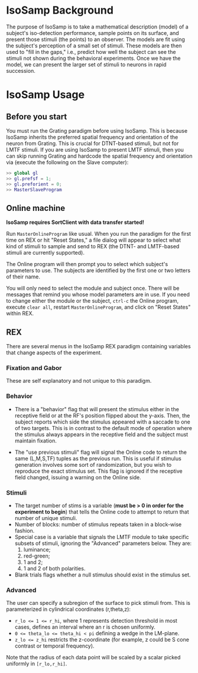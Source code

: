 # IsoSamp Background

The purpose of IsoSamp is to take a mathematical description (model) of a
subject's iso-detection performance, sample points on its surface, and present
those stimuli (the points) to an observer. The models are fit using the
subject's perception of a small set of stimuli. These models are then used to
"fill in the gaps," i.e., predict how well the subject can see the stimuli not
shown during the behavioral experiments. Once we have the model, we can present
the larger set of stimuli to neurons in rapid succession.

# IsoSamp Usage

## Before you start

You must run the Grating paradigm before using IsoSamp. This is because IsoSamp
inherits the preferred spatial frequency and orientation of the neuron from
Grating. This is crucial for DTNT-based stimuli, but not for LMTF stimuli. If
you are using IsoSamp to present LMTF stimuli, then you can skip running Grating
and hardcode the spatial frequency and orientation via (execute the following on
the Slave computer):

```matlab
>> global gl
>> gl.prefsf = 1;
>> gl.preforient = 0;
>> MasterSlaveProgram
```

## Online machine

**IsoSamp requires SortClient with data transfer started!**

Run `MasterOnlineProgram` like usual. When you run the paradigm for the first
time on REX or hit "Reset States," a file dialog will appear to select what kind
of stimuli to sample and send to REX (the DTNT- and LMTF-based stimuli are
currently supported).

The Online program will then prompt you to select which subject's parameters to
use. The subjects are identified by the first one or two letters of their name.

You will only need to select the module and subject once. There will be messages
that remind you whose model parameters are in use. If you need to change either
the module or the subject, `ctrl-c` the Online program, execute `clear all`,
restart `MasterOnlineProgram`, and click on "Reset States" within REX.

## REX

There are several menus in the IsoSamp REX paradigm containing variables that
change aspects of the experiment.

### Fixation and Gabor

These are self explanatory and not unique to this paradigm.

### Behavior

- There is a "behavior" flag that will present the stimulus either in the
receptive field or at the RF's position flipped about the y-axis. Then, the
subject reports which side the stimulus appeared with a saccade to one of two
targets. This is in contrast to the default mode of operation where the stimulus
always appears in the receptive field and the subject must maintain fixation.

- The "use previous stimuli" flag will signal the Online code to return the same
(L,M,S,TF) tuples as the previous run. This is useful if stimulus generation
involves some sort of randomization, but you wish to reproduce the exact
stimulus set. This flag is ignored if the receptive field changed, issuing a
warning on the Online side.

### Stimuli

- The target number of stims is a variable (**must be > 0 in order for the
experiment to begin**) that tells the Online code to attempt to return that
number of unique stimuli.
- Number of blocks: number of stimulus repeats taken in a block-wise fashion.
- Special case is a variable that signals the LMTF module to take specific
subsets of stimuli, ignoring the "Advanced" parameters below. They are:
  1. luminance;
  2. red-green;
  3. 1 and 2;
  4. 1 and 2 of both polarities.
- Blank trials flags whether a null stimulus should exist in the stimulus set.

### Advanced

The user can specify a subregion of the surface to pick stimuli from. This is
parameterized in cylindrical coordinates (r,theta,z):
- `r_lo <= 1 <= r_hi`, where 1 represents detection threshold in most cases,
defines an interval where an r is chosen uniformly.
- `0 <= theta_lo <= theta_hi < pi` defining a wedge in the LM-plane.
- `z_lo <= z_hi` restricts the z-coordinate (for example, z could be S cone
contrast or temporal frequency).

Note that the radius of each data point will be scaled by a scalar picked
uniformly in `[r_lo,r_hi]`.
